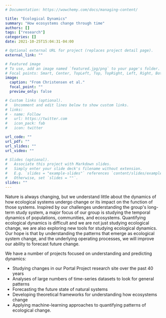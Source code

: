 ```yaml
---
# Documentation: https://wowchemy.com/docs/managing-content/

title: "Ecological Dynamics"
summary: "How ecosystems change through time"
authors: []
tags: ["research"]
categories: []
date: 2021-10-25T15:04:31-04:00

# Optional external URL for project (replaces project detail page).
external_link: ""

# Featured image
# To use, add an image named `featured.jpg/png` to your page's folder.
# Focal points: Smart, Center, TopLeft, Top, TopRight, Left, Right, BottomLeft, Bottom, BottomRight.
image:
  caption: "From Christensen et al."
  focal_point: ""
  preview_only: false

# Custom links (optional).
#   Uncomment and edit lines below to show custom links.
# links:
# - name: Follow
#   url: https://twitter.com
#   icon_pack: fab
#   icon: twitter

url_code: ""
url_pdf: ""
url_slides: ""
url_video: ""

# Slides (optional).
#   Associate this project with Markdown slides.
#   Simply enter your slide deck's filename without extension.
#   E.g. `slides = "example-slides"` references `content/slides/example-slides.md`.
#   Otherwise, set `slides = ""`.
slides: ""
---
```


Nature is always changing, but we understand little about the dynamics of how ecological systems undergo change or its impact on the function of those systems. Inspired by our challenges understanding the group's long-term study system, a major focus of our group is studying the temporal dynamics of populations, communities, and ecosystems. Quantifying ecological dynamics is difficult and we are not just studying ecological change, we are also exploring new tools for studying ecological dynamics. Our hope is that by understanding the patterns that emerge as ecological system change, and the underlying operating processes, we will improve our ability to forecast future change.

We have a number of projects focused on understanding and predicting dynamics:

* Studying changes in our Portal Project research site over the past 40 years
* Analyses of large numbers of time-series datasets to look for general patterns
* Forecasting the future state of natural systems
* Developing theoretical frameworks for understanding how ecosystems change
* Applying machine-learning approaches to quantifying patterns of ecological change.